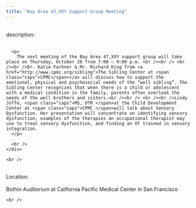 ```yaml
---
title: "Bay Area 47,XXY Support Group Meeting"
---
```


<div class="flexinode-body flexinode-2">
  <div class="flexinode-textarea-1">
    <div class="form-item">
      <br /> <label>description:</label><br /><br /> 
      
      <p>
        The next meeting of the Bay Area 47,XXY support group will take place on Thursday, October 20 from 7:00 – 9:00 p.m. <br /><br /> <br /><br />Dr. Katie Farhner & Mr. Richard King from <a href="http://www.cpmc.org/sibling">The Sibling Center at <span class="caps">CPMC</span></a> will discuss how to support the emotional, physical and psychosocial needs of the “well sibling”. The Sibling Center recognizes that when there is a child or adolescent with a medical condition in the family, parents often overlook the needs of the well brothers and sisters.<br /><br /> <br /><br />Lindy Joffe, <span class="caps">MS, OTR </span>at the Child Development Center at <span class="caps">CPMC </span>will talk about Sensory Dysfunction. Her presentation will concentrate on identifying sensory dysfunction, examples of the therapies an occupational therapist may use to treat sensory dysfunction, and finding an OT trained in sensory integration.
      </p>
      
      <br />
    </div>
    
    <br />
  </div>
  
  <div class="flexinode-textfield-2">
    <div class="form-item">
      <br /> <label>Location:</label><br /><br /> Bothin Auditorium at California Pacific Medical Center in San Francisco<br />
    </div>
    
    <br />
  </div>
</div>